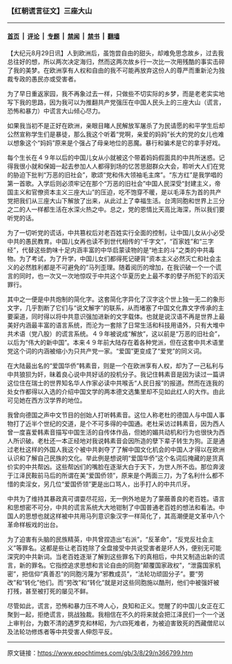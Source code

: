 ### 【红朝谎言征文】三座大山

---

#### [首页](../../../..?n366799) &nbsp;|&nbsp; [评论](../../../../../epoch-comment?n366799) &nbsp;|&nbsp; [专题](../../../../../epoch-special?n366799) &nbsp;|&nbsp; [禁闻](../../../../../epoch-news?n366799) &nbsp;|&nbsp; [禁书](../../../../../books?n366799) &nbsp;|&nbsp; [翻墙](https://github.com/gfw-breaker/nogfw/blob/master/README.md?n366799)


<div class="post_content" id="artbody" itemprop="articleBody">
 <!-- article content begin -->
 <p>
  【大纪元8月29日讯】人到欧洲后，虽饱尝自由的甜头，却难免思念故乡，过去我总往好的想，所以两次决定海归，然而这两次故乡行一次比一次用残酷的事实击碎了我的美梦。在欧洲享有人权和自由的我不可能再放弃这份人的尊严而重新沦为独裁专政的愚民亦或受害者。
 </p>
 <p>
  为了早日重返家园，我不再象过去一样，只做些不切实际的乡梦，而是老老实实地写下我的思路，因为我可以为推翻共产党强压在中国人民头上的三座大山（谎言，恐怖和暴力）中谎言大山倾心尽力。
 </p>
 <p>
  如果我当初不是正好在欧洲，亲眼目睹人民解放军屠杀了为民请愿的和平学生后却公然宣称学生们是暴徒，那么我这个听着“党啊，亲爱的妈妈”长大的党的女儿也难以想象这个“妈妈”原来是个强占了母亲地位的恶魔。暴行和骗术是它的拿手好戏。
 </p>
 <p>
  每个生长在４９年以后的中国儿女从小就被这个带着妈妈假面具的中共所迷惑。记得我很小就和保姆一起去参加人人都得到场的忆苦思甜群众大会，聆听大人们在党的胁迫下批判“万恶的旧社会”，歌颂“党和伟大领袖毛主席”。“东方红”是我学唱的第一首歌。入学后则必须牢记在那个“万恶的旧社会”中国人民深受“封建主义，帝国主义和官僚资本主义三座大山”的压迫，吃不饱穿不暖，是以毛泽东为首的共产党把我们从三座大山下解放了出来，从此过上了幸福生活。台湾同胞和世界上三分之二的人一样都生活在水深火热之中。总之，党的恩情比天高比海深，所以我们要听党的话。
 </p>
 <p>
  为了一切听党的谎话，中共篡权后对老百姓实行全面的控制，让中国儿女从小必受中共的愚民教育。中国儿女再也读不到世代相传的“千字文”，“百家姓”和“三字经”，代替这些韵味十足内涵丰富的中华启蒙读物的是“地主的斗”之类的中共毒物。为了考试，为了升学，中国儿女们都得死记硬背“资本主义必然灭亡和社会主义的必然胜利都是不可避免的”马列歪理。随着阅历的增加，在我识破一个一个谎言的同时，也一次又一次地惊叹于中共这个华夏历史上最不孝的孽子所犯下的滔天罪行。
 </p>
 <p>
  其中之一便是中共炮制的简化字。这套简化字异化了汉字这个世上独一无二的象形文字，几乎割断了它们与“说文解字”的联系，从而堵塞了中国文化靠文字传承的主要渠道，同时得以将中共意识强加进新的文字载体。也就是说汉语不再是世界上最美好内涵最丰富的语言系统，而沦为一套除了日常生活和科技用语外，只有大堆中共术语（党八股）的谎言系统。４９年被说成“解放”，这以前是“万恶的旧社会”，以后为“伟大的新中国”。本来４９年前大陆存在着各种党派，但在这套中共术语里党这个词的内涵被缩小为只共产党一家。“爱国”更变成了“爱党”的同义词。
 </p>
 <p>
  在大陆最出名的“爱国华侨”韩素音，则是一个在欧洲享有人权，却为了一己私利与中共狼狈为奸，昧着良心说中共好话的投机分子。我记住韩素音是因为读过一篇讲这位住在瑞士的世界知名华人作家必读中共喉舌“人民日报”的报道。然而在连我的处女作都得以入选的介绍中国文学的两本德文选集里却不见如此红人的大作。由此可见她在西方汉学界的地位。
 </p>
 <p>
  我曾向德国之声中文节目的创始人打听韩素音。这位人称老杜的德国人与中国人事物打了近半个世纪的交道，是个不可多得的中国通。老杜采访过韩素音，因为西人曾一度喜爱韩素音描写中国生活的自传体作品，但她的媚共动机和行为也很快为西人所识破。老杜还一本正经地对我说韩素音会因所造的孽下辈子转生为狗。正是通过老杜这样的外国人我这个被中共剥夺了了解中国文化机会的中国人才得以在欧洲认识和了解自己民族的文化。举此例是想说明“爱国华侨”这个名词后掩藏的是货真价实的中共帮凶。这些帮凶们的嘴脸在逐渐大白于天下，为世人所不齿。那位奔波于江泽民鞍前马后的所谓在美“爱国侨领”，原来是个两面三刀，为了名利什么都不惜的卖淫女，另几位“爱国侨领”更是出口骂人，出手打人的中共爪牙。
 </p>
 <p>
  中共为了维持其暴政真可谓耍尽花招，无一例外地是为了蒙蔽善良的老百姓。语言和思想密不可分，中共的谎言系统大大地钳制了中国普通老百姓的想法和看法。中国人的思想也就这样被中共用马列意识象汉字一样简化了，其高潮便是文革中八个革命样板戏的出台。
 </p>
 <p>
  为了迫害有头脑的民族精英，中共曾捏造出“右派”，“反革命”，“反党反社会主义”等罪名。这都是些让老百姓除了全盘接受中共说受害者是坏人外，便别无可能深究的中共新词。当老百姓逐渐了解到这些罪名下的真相后，中共又制造出新的谎言，新的罪名。它指控追求思想和言论自由的同胞“颠覆国家政权”，“泄露国家机密”，把信仰“真善忍”的同胞污蔑为“邪教成员”，“法轮功顽固分子”。要“劳改”和“转化”他们。而“劳改”和“转化”就是对这些同胞施以酷刑，他们中被强奸被打残，甚至被打死的屡见不鲜。
 </p>
 <p>
  尽管如此，谎言，恐怖和暴力压不垮人心，良知和正义。觉醒了的中国儿女正在汇聚到一起，拒绝谎言，挑战独裁。我相信在不久的将来就会把江泽民们一个一个送上审判台，为数不清的遇罗克和林昭，为六四死难者，为被迫害致死的西藏僧尼以及法轮功修炼者等中共受害人伸怨平反。
  <font color="#ffffff">
   (http://www.dajiyuan.com)
  </font>
 </p>
 <!-- article content end -->
 <div id="below_article_ad">
 </div>
</div>


---

原文链接：https://www.epochtimes.com/gb/3/8/29/n366799.htm